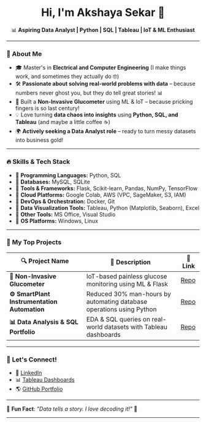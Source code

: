 <h1 align="center">Hi, I'm Akshaya Sekar 👋</h1>

<p align="center">
  📊 <b>Aspiring Data Analyst | Python | SQL | Tableau | IoT & ML Enthusiast</b>  
</p>

---

### 🌟 About Me  
- 🎓 Master's in **Electrical and Computer Engineering** (I make things work, and sometimes they actually do 🤓)  
- 🛠 **Passionate about solving real-world problems with data** – because numbers never ghost you, but they do tell great stories! 📊  
- 🚀 Built a **Non-Invasive Glucometer** using ML & IoT – because pricking fingers is so last century!  
- 💡 Love turning **data chaos into insights** using **Python, SQL, and Tableau** (and maybe a little coffee ☕)  
- 🌍 **Actively seeking a Data Analyst role** – ready to turn messy datasets into business gold!   

---

### 🔥 Skills & Tech Stack  
- 📌 **Programming Languages:** Python, SQL  
- 📌 **Databases:** MySQL, SQLite  
- 📌 **Tools & Frameworks:** Flask, Scikit-learn, Pandas, NumPy, TensorFlow  
- 📌 **Cloud Platforms:** Google Colab, AWS (VPC, SageMaker, S3, IAM)  
- 📌 **DevOps & Orchestration:** Docker, Git  
- 📌 **Data Visualization Tools:** Tableau, Python (Matplotlib, Seaborn), Excel  
- 📌 **Other Tools:** MS Office, Visual Studio  
- 📌 **OS Platforms:** Windows, Linux  

---

### 📂 **My Top Projects**
| 🔍 Project Name | 🚀 Description | 🔗 Link |
|---------------|-------------|---------|
| **📡 Non-Invasive Glucometer** | IoT-based painless glucose monitoring using ML & Flask | [Repo](https://github.com/Achuengg/Non-invasive-Glucometer.git) |
| **⚙️ SmartPlant Instrumentation Automation** | Reduced 30% man-hours by automating database operations using Python | [Repo](https://github.com/Achuengg/Smart-Plant-Nursery-Ambience-Maintenance--Tiva-TM4C123GH6PM.git) |
| **📊 Data Analysis & SQL Portfolio** | EDA & SQL queries on real-world datasets with Tableau dashboards | [Repo](https://github.com/Achuengg?tab=repositories) |

---


### 🎯 **Let's Connect!**
- 🔗 [LinkedIn](https://www.linkedin.com/in/akshaya-sekar-54302967)  
- 📊 [Tableau Dashboards]([https://public.tableau.com/app/profile/akshaya.sekar/viz](https://public.tableau.com/app/profile/akshaya.sekar/vizzes))  
- 🌎 [GitHub Portfolio](https://github.com/Achuengg?tab=repositories)  

---

🌟 **Fun Fact**: *"Data tells a story. I love decoding it!"* 🚀  

---


